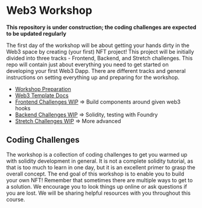 # Web3 Workshop

**This repository is under construction; the coding challenges are expected to be updated regularly**

The first day of the workshop will be about getting your hands dirty in the Web3 space by creating (your first) NFT project! This project will be initially divided into three tracks - Frontend, Backend, and Stretch challenges. This repo will contain just about everything you need to get started on developing your first Web3 Dapp. There are different tracks and general instructions on setting everything up and preparing for the workshop.

- [Workshop Preparation](Workshop-Preparation.md)
- [Web3 Template Docs](Web3-Template.md)
- [Frontend Challenges WIP]() => Build components around given web3 hooks
- [Backend Challenges WIP](Backend-Challenges.md) => Solidity, testing with Foundry
- [Stretch Challenges WIP]() => More advanced

## Coding Challenges

The workshop is a collection of coding challenges to get you warmed up with solidity development in general. It is not a complete solidity tutorial, as that is too much to learn in one day, but it is an excellent primer to grasp the overall concept. The end goal of this workshop is to enable you to build your own NFT! Remember that sometimes there are multiple ways to get to a solution. We encourage you to look things up online or ask questions if you are lost. We will be sharing helpful resources with you throughout this course.
